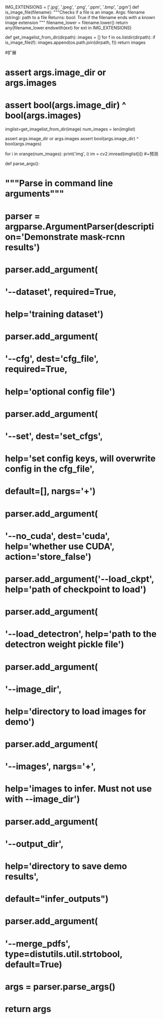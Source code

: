 IMG_EXTENSIONS = ['.jpg', '.jpeg', '.png', '.ppm', '.bmp', '.pgm']
def is_image_file(filename):
    """Checks if a file is an image.
      Args:
          filename (string): path to a file
      Returns:
          bool: True if the filename ends with a known image extension
    """
    filename_lower = filename.lower()
    return any(filename_lower.endswith(ext) for ext in IMG_EXTENSIONS)

def get_imagelist_from_dir(dirpath):
    images = []
    for f in os.listdir(dirpath):
        if is_image_file(f):
            images.append(os.path.join(dirpath, f))
    return images

#扩展
# assert args.image_dir or args.images
# assert bool(args.image_dir) ^ bool(args.images)


imglist=get_imagelist_from_dir(image)
num_images = len(imglist)

assert args.image_dir or args.images
assert bool(args.image_dir) ^ bool(args.images)

for i in xrange(num_images):
	print('img', i)
	im = cv2.imread(imglist[i])
	#+预测



def parse_args():
#     """Parse in command line arguments"""
#     parser = argparse.ArgumentParser(description='Demonstrate mask-rcnn results')
#     parser.add_argument(
#         '--dataset', required=True,
#         help='training dataset')

#     parser.add_argument(
#         '--cfg', dest='cfg_file', required=True,
#         help='optional config file')
#     parser.add_argument(
#         '--set', dest='set_cfgs',
#         help='set config keys, will overwrite config in the cfg_file',
#         default=[], nargs='+')

#     parser.add_argument(
#         '--no_cuda', dest='cuda', help='whether use CUDA', action='store_false')

#     parser.add_argument('--load_ckpt', help='path of checkpoint to load')
#     parser.add_argument(
#         '--load_detectron', help='path to the detectron weight pickle file')

#     parser.add_argument(
#         '--image_dir',
#         help='directory to load images for demo')
#     parser.add_argument(
#         '--images', nargs='+',
#         help='images to infer. Must not use with --image_dir')
#     parser.add_argument(
#         '--output_dir',
#         help='directory to save demo results',
#         default="infer_outputs")
#     parser.add_argument(
#         '--merge_pdfs', type=distutils.util.strtobool, default=True)

#     args = parser.parse_args()

#     return args
